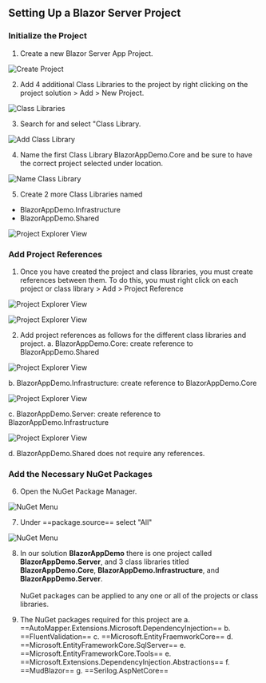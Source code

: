 ## Setting Up a Blazor Server Project

### Initialize the Project

1. Create a new Blazor Server App Project.

![Create Project](/img/ProjectSetup/01CreateProject.png)

2. Add 4 additional Class Libraries to the project by
right clicking on the project solution > Add > New Project.

![Class Libraries](/img/ProjectSetup/02AddClassLibraries.png)

3. Search for and select "Class Library.

![Add Class Library](/img/ProjectSetup/03AddClassLibrary.png)

4. Name the first Class Library BlazorAppDemo.Core and be
sure to have the correct project selected under location.

![Name Class Library](/img/ProjectSetup/04NameClassLibrary.png)

5. Create 2 more Class Libraries named
* BlazorAppDemo.Infrastructure
* BlazorAppDemo.Shared

![Project Explorer View](/img/ProjectSetup/05ProjectExplorer.png)

### Add Project References

1. Once you have created the project and class libraries, you must
create references between them. To do this, you must right click
on each project or class library > Add > Project Reference

![Project Explorer View](/img/ProjectSetup/08AddReferences1.png)

![Project Explorer View](/img/ProjectSetup/09AddReferences2.png)

2. Add project references as follows for the different class libraries 
and project.
a. BlazorAppDemo.Core: create reference to BlazorAppDemo.Shared

![Project Explorer View](/img/ProjectSetup/11CoreReference.png)

b. BlazorAppDemo.Infrastructure: create reference to BlazorAppDemo.Core

![Project Explorer View](/img/ProjectSetup/12InfrastructureReference.png)

c. BlazorAppDemo.Server: create reference to BlazorAppDemo.Infrastructure

![Project Explorer View](/img/ProjectSetup/13ServerReference.png)

d. BlazorAppDemo.Shared does not require any references.






### Add the Necessary NuGet Packages

6. Open the NuGet Package Manager.

![NuGet Menu](/img/ProjectSetup/06NugetMenu.png)

7. Under ==package.source== select "All" 

![NuGet Menu](/img/ProjectSetup/07NugetSearchAll.png)

8. In our solution **BlazorAppDemo** there is one project
called **BlazorAppDemo.Server**, and 3 class libraries
titled **BlazorAppDemo.Core**, **BlazorAppDemo.Infrastructure**, 
and **BlazorAppDemo.Server**. <br/><br/>
NuGet packages can be applied to any one or all of the projects
or class libraries.

9. The NuGet packages required for this project are
a. ==AutoMapper.Extensions.Microsoft.DependencyInjection==
b. ==FluentValidation==
c. ==Microsoft.EntityFraemworkCore==
d. ==Microsoft.EntityFrameworkCore.SqlServer==
e. ==Microsoft.EntityFrameworkCore.Tools==
e. ==Microsoft.Extensions.DependencyInjection.Abstractions==
f. ==MudBlazor==
g. ==Serilog.AspNetCore==

